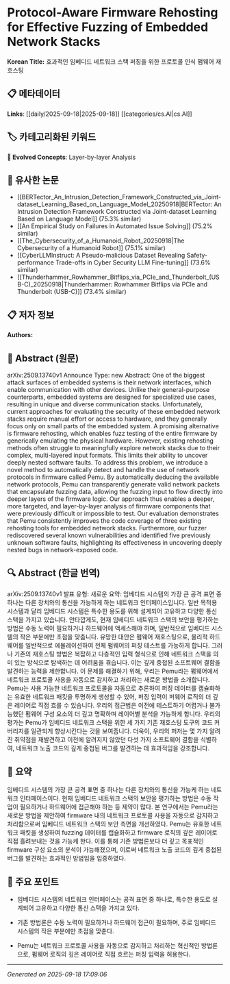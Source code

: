 
# Protocol-Aware Firmware Rehosting for Effective Fuzzing of Embedded Network Stacks

**Korean Title:** 효과적인 임베디드 네트워크 스택 퍼징을 위한 프로토콜 인식 펌웨어 재호스팅

## 📋 메타데이터

**Links**: [[daily/2025-09-18|2025-09-18]] [[categories/cs.AI|cs.AI]]

## 🏷️ 카테고리화된 키워드
**🚀 Evolved Concepts**: Layer-by-layer Analysis

## 🔗 유사한 논문
- [[BERTector_An_Intrusion_Detection_Framework_Constructed_via_Joint-dataset_Learning_Based_on_Language_Model_20250918|BERTector: An Intrusion Detection Framework Constructed via Joint-dataset Learning Based on Language Model]] (75.3% similar)
- [[An Empirical Study on Failures in Automated Issue Solving]] (75.2% similar)
- [[The_Cybersecurity_of_a_Humanoid_Robot_20250918|The Cybersecurity of a Humanoid Robot]] (75.1% similar)
- [[CyberLLMInstruct: A Pseudo-malicious Dataset Revealing Safety-performance Trade-offs in Cyber Security LLM Fine-tuning]] (73.6% similar)
- [[Thunderhammer_Rowhammer_Bitflips_via_PCIe_and_Thunderbolt_(USB-C)_20250918|Thunderhammer: Rowhammer Bitflips via PCIe and Thunderbolt (USB-C)]] (73.4% similar)

## 📋 저자 정보

**Authors:** 

## 📄 Abstract (원문)

arXiv:2509.13740v1 Announce Type: new 
Abstract: One of the biggest attack surfaces of embedded systems is their network interfaces, which enable communication with other devices. Unlike their general-purpose counterparts, embedded systems are designed for specialized use cases, resulting in unique and diverse communication stacks. Unfortunately, current approaches for evaluating the security of these embedded network stacks require manual effort or access to hardware, and they generally focus only on small parts of the embedded system. A promising alternative is firmware rehosting, which enables fuzz testing of the entire firmware by generically emulating the physical hardware. However, existing rehosting methods often struggle to meaningfully explore network stacks due to their complex, multi-layered input formats. This limits their ability to uncover deeply nested software faults.
  To address this problem, we introduce a novel method to automatically detect and handle the use of network protocols in firmware called Pemu. By automatically deducing the available network protocols, Pemu can transparently generate valid network packets that encapsulate fuzzing data, allowing the fuzzing input to flow directly into deeper layers of the firmware logic. Our approach thus enables a deeper, more targeted, and layer-by-layer analysis of firmware components that were previously difficult or impossible to test. Our evaluation demonstrates that Pemu consistently improves the code coverage of three existing rehosting tools for embedded network stacks. Furthermore, our fuzzer rediscovered several known vulnerabilities and identified five previously unknown software faults, highlighting its effectiveness in uncovering deeply nested bugs in network-exposed code.

## 🔍 Abstract (한글 번역)

arXiv:2509.13740v1 발표 유형: 새로운
요약: 임베디드 시스템의 가장 큰 공격 표면 중 하나는 다른 장치와의 통신을 가능하게 하는 네트워크 인터페이스입니다. 일반 목적용 시스템과 달리 임베디드 시스템은 특수한 용도를 위해 설계되어 고유하고 다양한 통신 스택을 가지고 있습니다. 안타깝게도, 현재 임베디드 네트워크 스택의 보안을 평가하는 방법은 수동 노력이 필요하거나 하드웨어에 액세스해야 하며, 일반적으로 임베디드 시스템의 작은 부분에만 초점을 맞춥니다. 유망한 대안은 펌웨어 재호스팅으로, 물리적 하드웨어를 일반적으로 에뮬레이션하여 전체 펌웨어의 퍼징 테스트를 가능하게 합니다. 그러나 기존의 재호스팅 방법은 복잡하고 다층적인 입력 형식으로 인해 네트워크 스택을 의미 있는 방식으로 탐색하는 데 어려움을 겪습니다. 이는 깊게 중첩된 소프트웨어 결함을 발견하는 능력을 제한합니다.
이 문제를 해결하기 위해, 우리는 Pemu라는 펌웨어에서 네트워크 프로토콜 사용을 자동으로 감지하고 처리하는 새로운 방법을 소개합니다. Pemu는 사용 가능한 네트워크 프로토콜을 자동으로 추론하여 퍼징 데이터를 캡슐화하는 유효한 네트워크 패킷을 투명하게 생성할 수 있어, 퍼징 입력이 퍼웨어 로직의 더 깊은 레이어로 직접 흐를 수 있습니다. 우리의 접근법은 이전에 테스트하기 어렵거나 불가능했던 펌웨어 구성 요소의 더 깊고 명확하며 레이어별 분석을 가능하게 합니다. 우리의 평가는 Pemu가 임베디드 네트워크 스택을 위한 세 가지 기존 재호스팅 도구의 코드 커버리지를 일관되게 향상시킨다는 것을 보여줍니다. 더욱이, 우리의 퍼저는 몇 가지 알려진 취약점을 재발견하고 이전에 알려지지 않았던 다섯 가지 소프트웨어 결함을 식별하여, 네트워크 노출 코드의 깊게 중첩된 버그를 발견하는 데 효과적임을 강조합니다.

## 📝 요약

임베디드 시스템의 가장 큰 공격 표면 중 하나는 다른 장치와의 통신을 가능케 하는 네트워크 인터페이스이다. 현재 임베디드 네트워크 스택의 보안을 평가하는 방법은 수동 작업이 필요하거나 하드웨어에 접근해야 하는 등 제약이 많다. 본 연구에서는 Pemu라는 새로운 방법을 제안하여 firmware 내의 네트워크 프로토콜 사용을 자동으로 감지하고 처리함으로써 임베디드 네트워크 스택의 보안 측면을 개선하였다. Pemu는 유효한 네트워크 패킷을 생성하여 fuzzing 데이터를 캡슐화하고 firmware 로직의 깊은 레이어로 직접 흘려보내는 것을 가능케 한다. 이를 통해 기존 방법론보다 더 깊고 목표적인 firmware 구성 요소의 분석이 가능해졌으며, 이로써 네트워크 노출 코드의 깊게 중첩된 버그를 발견하는 효과적인 방법임을 입증하였다.

## 🎯 주요 포인트

- 임베디드 시스템의 네트워크 인터페이스는 공격 표면 중 하나로, 특수한 용도로 설계되어 고유하고 다양한 통신 스택을 가지고 있다.

- 기존 방법론은 수동 노력이 필요하거나 하드웨어 접근이 필요하며, 주로 임베디드 시스템의 작은 부분에만 초점을 맞춘다.

- Pemu는 네트워크 프로토콜 사용을 자동으로 감지하고 처리하는 혁신적인 방법론으로, 펌웨어 로직의 깊은 레이어로 직접 흐르는 퍼징 입력을 허용한다.

---

*Generated on 2025-09-18 17:09:06*